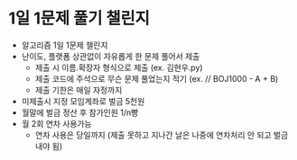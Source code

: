 # 1일 1문제 풀기 챌린지

- 알고리즘 1일 1문제 챌린지
- 난이도, 플랫폼 상관없이 자유롭게 한 문제 풀어서 제출
    - 제출 시 이름.확장자 형식으로 제출 (ex. 김현우.py)
    - 제출 코드에 주석으로 무슨 문제 풀었는지 적기 (ex. // BOJ1000 - A + B)
    - 제출 기한은 매일 자정까지
- 미제출시 지정 모임계좌로 벌금 5천원
- 월말에 벌금 정산 후 참가인원 1/n빵
- 월 2회 연차 사용가능
    - 연차 사용은 당일까지 (제출 못하고 지나간 날은 나중에 연차처리 안 되고 벌금내야 됨)